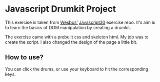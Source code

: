 # Javascript Drumkit Project

This exercise is taken from [Wesbos'](https://github.com/wesbos) [Javascript30](https://github.com/wesbos/JavaScript30) exercise repo. It's aim is to learn the basics of DOM manipulation by creating a drumkit.

The exercise came with a prebuilt css and skeleton html. My job was to create the script. I also changed the design of the page a little bit.

## How to use?

You can click the drums, or use your keyboard to hit the corresponding keys.